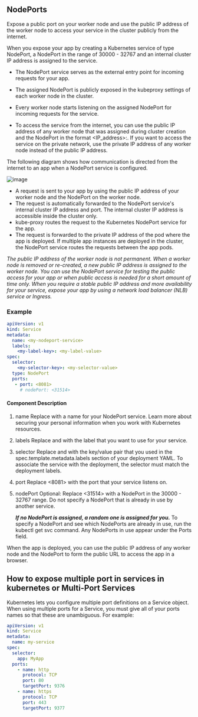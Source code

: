 ## NodePorts

Expose a public port on your worker node and use the public IP address of the worker node to access your service in the cluster publicly from the internet.

When you expose your app by creating a Kubernetes service of type NodePort, a NodePort in the range of 30000 - 32767 and an internal cluster IP address is assigned to the service. 

- The NodePort service serves as the external entry point for incoming requests for your app. 
- The assigned NodePort is publicly exposed in the kubeproxy settings of each worker node in the cluster. 
- Every worker node starts listening on the assigned NodePort for incoming requests for the service. 

- To access the service from the internet, you can use the public IP address of any worker node that was assigned during cluster creation and the NodePort in the format <IP_address>:<nodeport>. If you want to access the service on the private network, use the private IP address of any worker node instead of the public IP address.

The following diagram shows how communication is directed from the internet to an app when a NodePort service is configured.

![image](https://user-images.githubusercontent.com/33947539/203693902-3bb6291d-a5c6-4477-aa12-e1feee0c9cd9.png)

- A request is sent to your app by using the public IP address of your worker node and the NodePort on the worker node.
- The request is automatically forwarded to the NodePort service's internal cluster IP address and port. The internal cluster IP address is accessible inside the cluster only.
- kube-proxy routes the request to the Kubernetes NodePort service for the app.
- The request is forwarded to the private IP address of the pod where the app is deployed. If multiple app instances are deployed in the cluster, the NodePort service routes the requests between the app pods.

*The public IP address of the worker node is not permanent. When a worker node is removed or re-created, a new public IP address is assigned to the worker node. 
 You can use the NodePort service for testing the public access for your app or when public access is needed for a short amount of time only. 
  When you require a stable public IP address and more availability for your service, expose your app by using a network load balancer (NLB) service or Ingress.*
  
### Example 

```yaml
apiVersion: v1
kind: Service
metadata:
  name: <my-nodeport-service>
  labels:
    <my-label-key>: <my-label-value>
spec:
  selector:
    <my-selector-key>: <my-selector-value>
  type: NodePort
  ports:
   - port: <8081>
     # nodePort: <31514>
 ```
 
#### Component	Description

1. name	Replace <my-nodeport-service> with a name for your NodePort service. Learn more about securing your personal information when you work with Kubernetes resources.

2. labels	Replace <my-label-key> and <my-label-value> with the label that you want to use for your service.

3. selector	Replace <my-selector-key> and <my-selector-value> with the key/value pair that you used in the spec.template.metadata.labels section of your deployment YAML. To associate the service with the deployment, the selector must match the deployment labels.

4. port	Replace <8081> with the port that your service listens on.

5. nodePort	Optional: Replace <31514> with a NodePort in the 30000 - 32767 range. Do not specify a NodePort that is already in use by another service. 
   
   ***If no NodePort is assigned, a random one is assigned for you.***
   To specify a NodePort and see which NodePorts are already in use, run the kubectl get svc command. Any NodePorts in use appear under the Ports field.     
      
When the app is deployed, you can use the public IP address of any worker node and the NodePort to form the public URL to access the app in a browser.      

## How to expose multiple port in services in kubernetes or Multi-Port Services

Kubernetes lets you configure multiple port definitions on a Service object. When using multiple ports for a Service, you must give all of your ports names so that these are unambiguous. For example:

```yaml
apiVersion: v1
kind: Service
metadata:
  name: my-service
spec:
  selector:
    app: MyApp
  ports:
    - name: http
      protocol: TCP
      port: 80
      targetPort: 9376
    - name: https
      protocol: TCP
      port: 443
      targetPort: 9377     
```    

     
